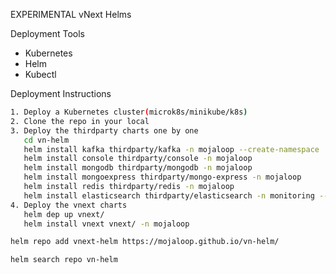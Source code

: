 EXPERIMENTAL vNext Helms 

Deployment Tools
- Kubernetes
- Helm
- Kubectl

Deployment Instructions
```bash
1. Deploy a Kubernetes cluster(microk8s/minikube/k8s)
2. Clone the repo in your local
3. Deploy the thirdparty charts one by one
   cd vn-helm
   helm install kafka thirdparty/kafka -n mojaloop --create-namespace   
   helm install console thirdparty/console -n mojaloop    
   helm install mongodb thirdparty/mongodb -n mojaloop
   helm install mongoexpress thirdparty/mongo-express -n mojaloop
   helm install redis thirdparty/redis -n mojaloop
   helm install elasticsearch thirdparty/elasticsearch -n monitoring --create-namespace
4. Deploy the vnext charts 
   helm dep up vnext/
   helm install vnext vnext/ -n mojaloop
```

```bash
helm repo add vnext-helm https://mojaloop.github.io/vn-helm/
```

```bash
helm search repo vn-helm
```